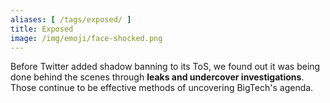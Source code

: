 ```yaml
---
aliases: [ /tags/exposed/ ]
title: Exposed
image: /img/emoji/face-shocked.png
---
```


Before Twitter added shadow banning to its ToS, we found out it was being done
behind the scenes through **leaks and undercover investigations**. Those
continue to be effective methods of uncovering BigTech's agenda.
